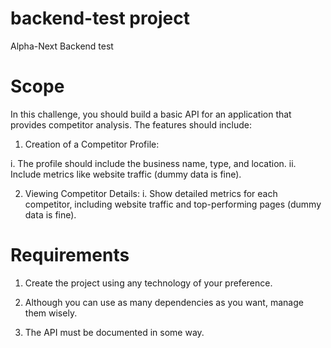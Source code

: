 # backend-test project
Alpha-Next Backend test

# Scope
In this challenge, you should build a basic API for an application that provides competitor analysis. The features should include:
1. Creation of a Competitor Profile:

 i. The profile should include the business name, type, and location.
 ii. Include metrics like website traffic (dummy data is fine).
 
2.	Viewing Competitor Details:
 i. Show detailed metrics for each competitor, including website traffic and top-performing pages (dummy data is fine).

# Requirements

1.	Create the project using any technology of your preference.

2.	Although you can use as many dependencies as you want, manage them wisely.

3.	The API must be documented in some way.
